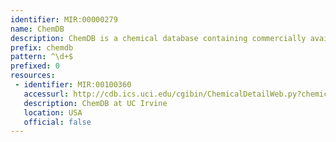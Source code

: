 ```yaml
---
identifier: MIR:00000279
name: ChemDB
description: ChemDB is a chemical database containing commercially available small molecules, important for use as synthetic building blocks, probes in systems biology and as leads for the discovery of drugs and other useful compounds.
prefix: chemdb
pattern: ^\d+$
prefixed: 0
resources:
 - identifier: MIR:00100360
   accessurl: http://cdb.ics.uci.edu/cgibin/ChemicalDetailWeb.py?chemical_id=
   description: ChemDB at UC Irvine
   location: USA
   official: false
---
```

